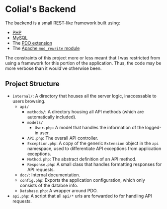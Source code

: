 # Colial's Backend
The backend is a small REST-like framework built using:

* [PHP](https://php.net/)
* [MySQL](https://www.mysql.com/)
* The [PDO extension](https://php.net/manual/en/book.pdo.php)
* The [Apache `mod_rewrite` module](https://httpd.apache.org/docs/current/mod/mod_rewrite.html)

The constraints of this project more or less meant that I was restricted from using a framework for
this portion of the application. Thus, the code may be more verbose than it would've otherwise been.

## Project Structure
* `internal/`: A directory that houses all the server logic, inaccessable to users browsing.
  * `api/`
    * `methods/`: A directory housing all API methods (which are automatically included).
    * `models/`
      * `User.php`: A model that handles the information of the logged-in user.
    * `API.php`: The overall API controller.
    * `Exception.php`: A copy of the generic `Extension` object in the `api` namespace, used to
      differentiate API exceptions from application exceptions.
    * `Method.php`: The abstract definition of an API method.
    * `Response.php`: A small class that handles formatting responses for API requests.
  * `doc/`: Internal documentation.
  * `config.php`: Exports the application configuration, which only consists of the databse info.
  * `Database.php`: A wrapper around PDO.
* `api.php`: A script that all `api/*` urls are forwarded to for handling API requests.
